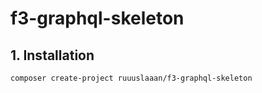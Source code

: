 # f3-graphql-skeleton

 ## 1. Installation
 
    composer create-project ruuuslaaan/f3-graphql-skeleton